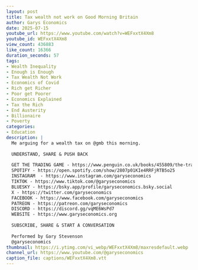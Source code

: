 ```yaml
---
layout: post
title: Tax wealth not work on Good Morning Britain
author: Garys Economics
date: 2025-07-15
youtube_url: https://www.youtube.com/watch?v=WEFxxtX4Xm8
youtube_id: WEFxxtX4Xm8
view_count: 436883
like_count: 16366
duration_seconds: 57
tags:
- Wealth Inequality
- Enough is Enough
- Tax Wealth Not Work
- Economics of Covid
- Rich get Richer
- Poor get Poorer
- Economics Explained
- Tax the Rich
- End Austerity
- Billionaire
- Poverty
categories:
- Education
description: |
  Me arguing for a wealth tax on @gmb this morning.
  
  UNDERSTAND, SHARE & PUSH BACK
  
  GET THE TRADING GAME - https://www.penguin.co.uk/books/455809/the-trading-game-by-stevenson-gary/9781802062731 
  SPOTIFY - https://open.spotify.com/show/2807p01KIe4RRFjRTB5o25
  INSTAGRAM  - https://www.instagram.com/garyseconomics
  TIKTOK - https://www.tiktok.com/@garyseconomics
  BLUESKY - https://bsky.app/profile/garyseconomics.bsky.social
  X - https://twitter.com/garyseconomics
  FACEBOOK - https://www.facebook.com/garyseconomics
  PATREON - https://patreon.com/garyseconomics
  DISCORD - https://discord.gg/vqME6WsPd7
  WEBSITE - https://www.garyseconomics.org
  
  SUBSCRIBE, SHARE & START A CONVERSATION
  
  Performed by Gary Stevenson
  @garyseconomics
thumbnail: https://i.ytimg.com/vi_webp/WEFxxtX4Xm8/maxresdefault.webp
channel_url: https://www.youtube.com/@garyseconomics
caption_file: captions/WEFxxtX4Xm8.vtt
---
```

